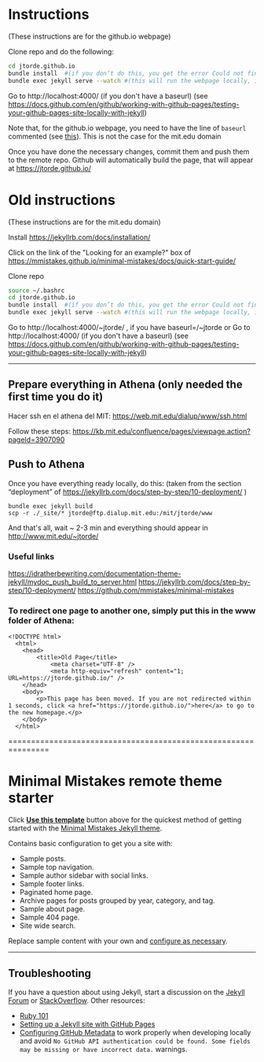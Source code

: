 # Instructions
(These instructions are for the github.io webpage)

Clone repo and do the following:
```bash
cd jtorde.github.io
bundle install  #(if you don’t do this, you get the error Could not find gem 'github-pages' in any of the gem sources listed in your Gemfile.)
bundle exec jekyll serve --watch #(this will run the webpage locally, it may take some time to run this command)
```
Go to http://localhost:4000/ (if you don't have a baseurl)  (see https://docs.github.com/en/github/working-with-github-pages/testing-your-github-pages-site-locally-with-jekyll)

Note that, for the github.io webpage, you need to have the line of `baseurl` commented (see [this](https://stackoverflow.com/a/64778847)). This is not the case for the mit.edu domain

Once you have done the necessary changes, commit them and push them to the remote repo. Github will automatically build the page, that will appear at https://jtorde.github.io/

# Old instructions 
(These instructions are for the mit.edu domain)

Install https://jekyllrb.com/docs/installation/

Click on the link of the "Looking for an example?" box of https://mmistakes.github.io/minimal-mistakes/docs/quick-start-guide/


Clone repo
```bash
source ~/.bashrc
cd jtorde.github.io
bundle install  #(if you don’t do this, you get the error Could not find gem 'github-pages' in any of the gem sources listed in your Gemfile.)
bundle exec jekyll serve --watch #(this will run the webpage locally, it takes ~30seconds to run this command)
```
Go to http://localhost:4000/~jtorde/ , if you have baseurl=/~jtorde  or Go to http://localhost:4000/ (if you don't have a baseurl)  (see https://docs.github.com/en/github/working-with-github-pages/testing-your-github-pages-site-locally-with-jekyll)

-----------------------

## Prepare everything in Athena (only needed the first time you do it)

Hacer ssh en el athena del MIT:
https://web.mit.edu/dialup/www/ssh.html

Follow these steps:
https://kb.mit.edu/confluence/pages/viewpage.action?pageId=3907090



## Push to Athena
Once you have everything ready locally, do this: (taken from the section “deployment” of https://jekyllrb.com/docs/step-by-step/10-deployment/ )

```
bundle exec jekyll build
scp -r ./_site/* jtorde@ftp.dialup.mit.edu:/mit/jtorde/www
```

And that's all, wait ~ 2-3 min and everything should appear in http://www.mit.edu/~jtorde/

### Useful links
https://idratherbewriting.com/documentation-theme-jekyll/mydoc_push_build_to_server.html
https://jekyllrb.com/docs/step-by-step/10-deployment/
https://github.com/mmistakes/minimal-mistakes

### To redirect one page to another one, simply put this in the www folder of Athena:
```
<!DOCTYPE html>
  <html>
    <head>
  		<title>Old Page</title>
  			<meta charset="UTF-8" />
  			<meta http-equiv="refresh" content="1; URL=https://jtorde.github.io/" />
  	</head>
  	<body>
  		<p>This page has been moved. If you are not redirected within 1 seconds, click <a href="https://jtorde.github.io/">here</a> to go to the new homepage.</p>
  	</body>
  </html>
```

===============================================================

# Minimal Mistakes remote theme starter

Click [**Use this template**](https://github.com/mmistakes/mm-github-pages-starter/generate) button above for the quickest method of getting started with the [Minimal Mistakes Jekyll theme](https://github.com/mmistakes/minimal-mistakes).

Contains basic configuration to get you a site with:

- Sample posts.
- Sample top navigation.
- Sample author sidebar with social links.
- Sample footer links.
- Paginated home page.
- Archive pages for posts grouped by year, category, and tag.
- Sample about page.
- Sample 404 page.
- Site wide search.

Replace sample content with your own and [configure as necessary](https://mmistakes.github.io/minimal-mistakes/docs/configuration/).

---

## Troubleshooting

If you have a question about using Jekyll, start a discussion on the [Jekyll Forum](https://talk.jekyllrb.com/) or [StackOverflow](https://stackoverflow.com/questions/tagged/jekyll). Other resources:

- [Ruby 101](https://jekyllrb.com/docs/ruby-101/)
- [Setting up a Jekyll site with GitHub Pages](https://jekyllrb.com/docs/github-pages/)
- [Configuring GitHub Metadata](https://github.com/jekyll/github-metadata/blob/master/docs/configuration.md#configuration) to work properly when developing locally and avoid `No GitHub API authentication could be found. Some fields may be missing or have incorrect data.` warnings.
